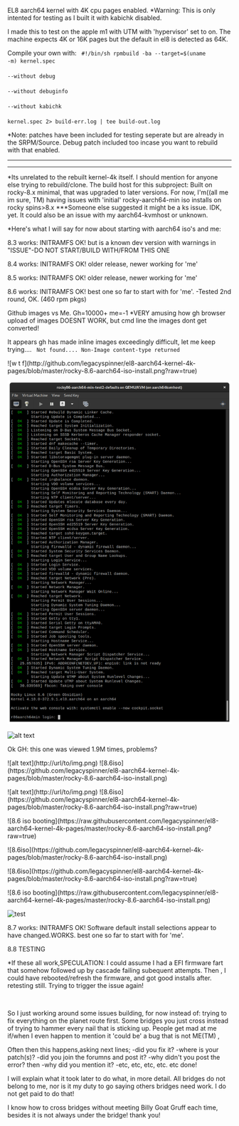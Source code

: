 EL8 aarch64 kernel with 4K cpu pages enabled. 
*Warning: This is only intented for testing as I built it with kabichk disabled.

I made this to test on the apple m1 with UTM with 'hypervisor' set to on.
The machine  expects 4K or 16K pages but the default in el8 is detected as 64K.


Compile your own with:
<code>
#!/bin/sh
rpmbuild -ba --target=$(uname -m) kernel.spec \
--without debug \
--without debuginfo \
--without kabichk \
kernel.spec 2> build-err.log | tee build-out.log
</code>

*Note: patches have been included for testing seperate but are already in the SRPM/Source.
Debug patch included too incase you want to rebuild with that enabled.
<hr>
<hr>
*Its unrelated to the rebuilt kernel-4k itself. I should mention for anyone else trying
to rebuild/clone. 
The build host for this subproject:
Built on rocky-8.x minimal, that was upgraded to later versions. 
For now, I'm((all me im sure, TM) having issues with 'initial' rocky-aarch64-min iso installs 
on rocky spins>8.x   ***Someone else suggested it might be a ks issue.
IDK, yet. It could also be an issue with my aarch64-kvmhost or unknown.


*Here's what I will say for now about starting with aarch64 iso's and me:

8.3 works: INITRAMFS OK! but is a known dev version with warnings in "ISSUE"-DO NOT START/BUILD WITH/FROM THIS ONE

8.4 works: INITRAMFS OK! older release, newer working for 'me'

8.5 works: INITRAMFS OK! older release, newer working for 'me'

8.6 works: INITRAMFS OK! best one so far to start with for 'me'. 
                          -Tested 2nd round, OK. (460 rpm pkgs)
                          <p>
  
  Github images vs Me.
  Gh=10000+ me=-1
  *VERY amusing how gh browser upload of images DOESNT WORK, but cmd line the images dont get converted!
  
  It appears gh has made inline images exceedingly difficult, let me keep trying....
  <code>
    Not found....
    Non-Image content-type returned
  </code>
  <p>
  ![w t f](http://github.com/legacyspinner/el8-aarch64-kernel-4k-pages/blob/master/rocky-8.6-aarch64-iso-install.png?raw=true)
  </p>
  
   ![alt text](/rocky-8.6-aarch64-iso-install.png)
   
   
  
  
  ![alt text](https://github.com/[username]/[reponame]/blob/[branch]/image.jpg?raw=true)
  
  
  
  Ok GH: this one was viewed 1.9M times, problems?
  <p>
  ![alt text](http://url/to/img.png)
  ![8.6iso](https://github.com/legacyspinner/el8-aarch64-kernel-4k-pages/blob/master/rocky-8.6-aarch64-iso-install.png)
</p>

  <p>
  ![alt text](http://url/to/img.png)
  ![8.6iso](https://github.com/legacyspinner/el8-aarch64-kernel-4k-pages/blob/master/rocky-8.6-aarch64-iso-install.png?raw=true)
</p>



  
<p>
![8.6 iso booting](https://raw.githubusercontent.com/legacyspinner/el8-aarch64-kernel-4k-pages/master/rocky-8.6-aarch64-iso-install.png?raw=true)
</p>

<p>
![8.6iso](https://github.com/legacyspinner/el8-aarch64-kernel-4k-pages/blob/master/rocky-8.6-aarch64-iso-install.png)
</p>

<p>
![8.6iso](https://github.com/legacyspinner/el8-aarch64-kernel-4k-pages/blob/master/rocky-8.6-aarch64-iso-install.png?raw=true)
</p>



<p>
![8.6 iso booting](https://raw.githubusercontent.com/legacyspinner/el8-aarch64-kernel-4k-pages/master/rocky-8.6-aarch64-iso-install.png)
</p>






![test](https://github.com/[username]/[reponame]/blob/[branch]/image.jpg?raw=true)
  

8.7 works: INITRAMFS OK! Software default install selections appear to have changed.WORKS. 
                          best one so far to start with for 'me'.

8.8 TESTING

*If these all work,SPECULATION: I could assume I had a EFI firmware fart that somehow followed up by cascade failing subequent attempts.
Then , I could have rebooted/refresh the firmware, and got good installs after. retesting still.
Trying to trigger the issue again!

<br>

So I just working around some issues building, for now instead of:
trying to fix everything on the planet route first. 
Some bridges you just cross instead of trying to hammer every
nail that is sticking up.
People get mad at me if/when I even happen to mention it 'could be' a bug that is not ME(TM) ,

Often then this happens,asking next lines;
 -did you fix it?
 -where is your patch(s)?
 -did you join the forumns and post it?
 -why didn't you post the error?
  then
 -why did  you mention it?
 -etc, etc, etc, etc. etc
  done!

I will explain what it took later to do what, in more detail.
All bridges do not belong to me, nor is it my duty to go saying others bridges need work.
I do not get paid to do that!

I know how to cross bridges without meeting Billy Goat Gruff each time, besides it is not always under the bridge! thank you!
